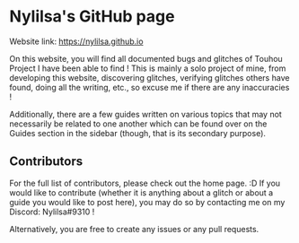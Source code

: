 # Nylilsa's GitHub page

Website link: https://nylilsa.github.io

On this website, you will find all documented bugs and glitches of Touhou Project I have been able to find ! This is mainly a solo project of mine, from developing this website, discovering glitches, verifying glitches others have found, doing all the writing, etc., so excuse me if there are any inaccuracies !

Additionally, there are a few guides written on various topics that may not necessarily be related to one another which can be found over on the Guides section in the sidebar (though, that is its secondary purpose).


## Contributors

For the full list of contributors, please check out the home page. :D
If you would like to contribute (whether it is anything about a glitch or about a guide you would like to post here), you may do so by contacting me on my Discord: Nylilsa#9310 !

Alternatively, you are free to create any issues or any pull requests.
